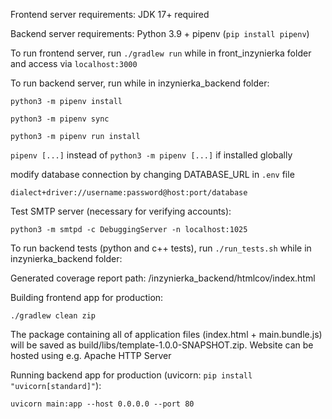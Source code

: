 Frontend server requirements: JDK 17+ required

Backend server requirements: Python 3.9 + pipenv (`pip install pipenv`)

To run frontend server, run `./gradlew run` while in front_inzynierka folder and access via `localhost:3000`

To run backend server, run while in inzynierka_backend folder:

`python3 -m pipenv install`

`python3 -m pipenv sync`

`python3 -m pipenv run install`

`pipenv [...]` instead of `python3 -m pipenv [...]` if installed globally

modify database connection by changing DATABASE_URL in `.env` file

`dialect+driver://username:password@host:port/database`

Test SMTP server (necessary for verifying accounts):

`python3 -m smtpd -c DebuggingServer -n localhost:1025`

To run backend tests (python and c++ tests), run `./run_tests.sh` while in inzynierka_backend folder:

Generated coverage report path: /inzynierka_backend/htmlcov/index.html

Building frontend app for production:

`./gradlew clean zip`

The package containing all of application files (index.html + main.bundle.js) will be saved as build/libs/template-1.0.0-SNAPSHOT.zip. Website can be hosted using e.g. Apache HTTP Server

Running backend app for production (uvicorn: `pip install "uvicorn[standard]"`):

`uvicorn main:app --host 0.0.0.0 --port 80`

